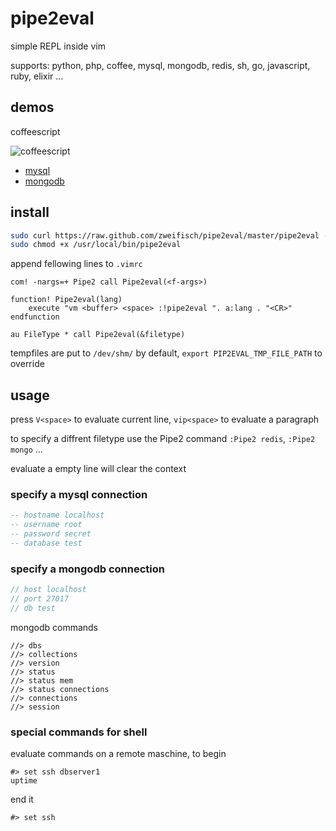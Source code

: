# pipe2eval

simple REPL inside vim

supports: python, php, coffee, mysql, mongodb, redis, sh, go, javascript, ruby, elixir ...

## demos

coffeescript

![coffeescript](https://github.com/zweifisch/pipe2eval/raw/master/demos/coffee.gif)

* [mysql](https://github.com/zweifisch/pipe2eval/raw/master/demos/mysql.gif)
* [mongodb](https://github.com/zweifisch/pipe2eval/raw/master/demos/mongodb.gif)

## install

```sh
sudo curl https://raw.github.com/zweifisch/pipe2eval/master/pipe2eval -o /usr/local/bin/pipe2eval
sudo chmod +x /usr/local/bin/pipe2eval
```
append fellowing lines to `.vimrc`
```vim
com! -nargs=+ Pipe2 call Pipe2eval(<f-args>)

function! Pipe2eval(lang)
	execute "vm <buffer> <space> :!pipe2eval ". a:lang . "<CR>"
endfunction

au FileType * call Pipe2eval(&filetype)
```

tempfiles are put to `/dev/shm/` by default, `export PIP2EVAL_TMP_FILE_PATH` to
override

## usage

press `V<space>` to evaluate current line, `vip<space>` to evaluate a paragraph

to specify a diffrent filetype use the Pipe2 command `:Pipe2 redis`, `:Pipe2 mongo` ...

evaluate a empty line will clear the context

### specify a mysql connection

```sql
-- hostname localhost
-- username root
-- password secret
-- database test
```

### specify a mongodb connection

```javascript
// host localhost
// port 27017
// db test
```

mongodb commands

```
//> dbs
//> collections
//> version
//> status
//> status mem
//> status connections
//> connections
//> session
```

### special commands for shell

evaluate commands on a remote maschine, to begin

```
#> set ssh dbserver1
uptime
```

end it
```
#> set ssh
```
